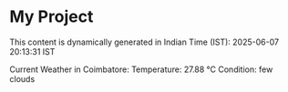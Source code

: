 # My Project

This content is dynamically generated in Indian Time (IST): 2025-06-07 20:13:31 IST


Current Weather in Coimbatore:
Temperature: 27.88 °C
Condition: few clouds
